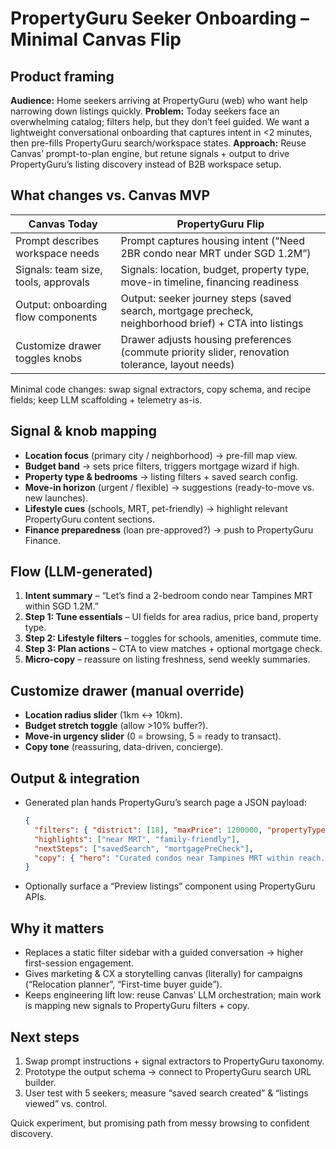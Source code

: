 # PropertyGuru Seeker Onboarding – Minimal Canvas Flip

## Product framing
**Audience:** Home seekers arriving at PropertyGuru (web) who want help narrowing down listings quickly.
**Problem:** Today seekers face an overwhelming catalog; filters help, but they don’t feel guided. We want a lightweight conversational onboarding that captures intent in <2 minutes, then pre-fills PropertyGuru search/workspace states.
**Approach:** Reuse Canvas’ prompt-to-plan engine, but retune signals + output to drive PropertyGuru’s listing discovery instead of B2B workspace setup.

## What changes vs. Canvas MVP
| Canvas Today | PropertyGuru Flip |
| --- | --- |
| Prompt describes workspace needs | Prompt captures housing intent (“Need 2BR condo near MRT under SGD 1.2M”) |
| Signals: team size, tools, approvals | Signals: location, budget, property type, move-in timeline, financing readiness |
| Output: onboarding flow components | Output: seeker journey steps (saved search, mortgage precheck, neighborhood brief) + CTA into listings |
| Customize drawer toggles knobs | Drawer adjusts housing preferences (commute priority slider, renovation tolerance, layout needs) |

Minimal code changes: swap signal extractors, copy schema, and recipe fields; keep LLM scaffolding + telemetry as-is.

## Signal & knob mapping
- **Location focus** (primary city / neighborhood) → pre-fill map view.
- **Budget band** → sets price filters, triggers mortgage wizard if high.
- **Property type & bedrooms** → listing filters + saved search config.
- **Move-in horizon** (urgent / flexible) → suggestions (ready-to-move vs. new launches).
- **Lifestyle cues** (schools, MRT, pet-friendly) → highlight relevant PropertyGuru content sections.
- **Finance preparedness** (loan pre-approved?) → push to PropertyGuru Finance.

## Flow (LLM-generated)
1. **Intent summary** – “Let’s find a 2-bedroom condo near Tampines MRT within SGD 1.2M.”
2. **Step 1: Tune essentials** – UI fields for area radius, price band, property type.
3. **Step 2: Lifestyle filters** – toggles for schools, amenities, commute time.
4. **Step 3: Plan actions** – CTA to view matches + optional mortgage check.
5. **Micro-copy** – reassure on listing freshness, send weekly summaries.

## Customize drawer (manual override)
- **Location radius slider** (1km ↔ 10km).
- **Budget stretch toggle** (allow >10% buffer?).
- **Move-in urgency slider** (0 = browsing, 5 = ready to transact).
- **Copy tone** (reassuring, data-driven, concierge).

## Output & integration
- Generated plan hands PropertyGuru’s search page a JSON payload:
  ```json
  {
    "filters": { "district": [18], "maxPrice": 1200000, "propertyType": "condo", "bedrooms": 2 },
    "highlights": ["near MRT", "family-friendly"],
    "nextSteps": ["savedSearch", "mortgagePreCheck"],
    "copy": { "hero": "Curated condos near Tampines MRT within reach." }
  }
  ```
- Optionally surface a “Preview listings” component using PropertyGuru APIs.

## Why it matters
- Replaces a static filter sidebar with a guided conversation → higher first-session engagement.
- Gives marketing & CX a storytelling canvas (literally) for campaigns (“Relocation planner”, “First-time buyer guide”).
- Keeps engineering lift low: reuse Canvas’ LLM orchestration; main work is mapping new signals to PropertyGuru filters + copy.

## Next steps
1. Swap prompt instructions + signal extractors to PropertyGuru taxonomy.
2. Prototype the output schema → connect to PropertyGuru search URL builder.
3. User test with 5 seekers; measure “saved search created” & “listings viewed” vs. control.

Quick experiment, but promising path from messy browsing to confident discovery.
